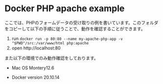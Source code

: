 # Docker PHP apache example

ここでは、PHPのフォームデータの受け取りの例を書いています。このフォルダをコピーして以下の手順に従うことで、動作を確認することができます。

1. run `docker run -p 80:80 --name my-apache-php-app -v "$PWD"/src:/var/www/html php:apache`
2. open http://localhost:80

また以下の環境でのみ動作確認をしております。

- Mac OS Montery12.6

- Docker version 20.10.14
